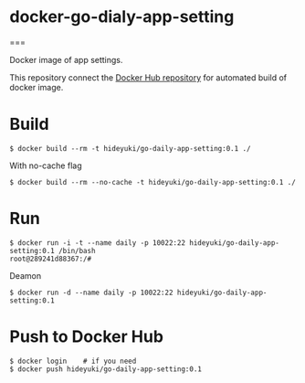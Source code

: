 # docker-go-dialy-app-setting

===

Docker image of app settings.

This repository connect the [Docker Hub repository](https://registry.hub.docker.com/u/hideyuki/go-daily-app-setting/) for automated build of docker image.

# Build

```
$ docker build --rm -t hideyuki/go-daily-app-setting:0.1 ./
``` 

With no-cache flag

```
$ docker build --rm --no-cache -t hideyuki/go-daily-app-setting:0.1 ./
```

# Run

```
$ docker run -i -t --name daily -p 10022:22 hideyuki/go-daily-app-setting:0.1 /bin/bash
root@289241d88367:/# 
```

Deamon

```
$ docker run -d --name daily -p 10022:22 hideyuki/go-daily-app-setting:0.1
```

# Push to Docker Hub

```
$ docker login    # if you need
$ docker push hideyuki/go-daily-app-setting:0.1
```

